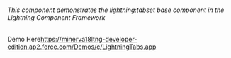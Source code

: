 ###### This component demonstrates the _lightning:tabset_ base component in the Lightning Component Framework

Demo Here<https://minerva18ltng-developer-edition.ap2.force.com/Demos/c/LightningTabs.app>
